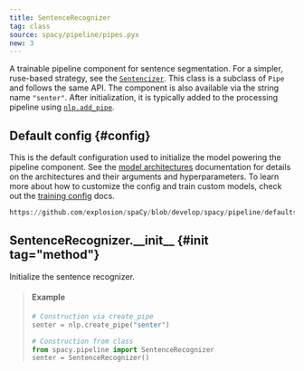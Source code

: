 ```yaml
---
title: SentenceRecognizer
tag: class
source: spacy/pipeline/pipes.pyx
new: 3
---
```


A trainable pipeline component for sentence segmentation. For a simpler,
ruse-based strategy, see the [`Sentencizer`](/api/sentencizer). This class is a
subclass of `Pipe` and follows the same API. The component is also available via
the string name `"senter"`. After initialization, it is typically added to the
processing pipeline using [`nlp.add_pipe`](/api/language#add_pipe).

## Default config {#config}

This is the default configuration used to initialize the model powering the
pipeline component. See the [model architectures](/api/architectures)
documentation for details on the architectures and their arguments and
hyperparameters. To learn more about how to customize the config and train
custom models, check out the [training config](/usage/training#config) docs.

```python
https://github.com/explosion/spaCy/blob/develop/spacy/pipeline/defaults/senter_defaults.cfg
```

## SentenceRecognizer.\_\_init\_\_ {#init tag="method"}

Initialize the sentence recognizer.

> #### Example
>
> ```python
> # Construction via create_pipe
> senter = nlp.create_pipe("senter")
>
> # Construction from class
> from spacy.pipeline import SentenceRecognizer
> senter = SentenceRecognizer()
> ```

<!-- TODO: document, similar to other trainable pipeline components -->
